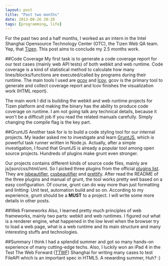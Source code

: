 ```yaml
---
layout: post
title: "Past two months"
date: 2013-08-26 20:20
tags: [programming, life]
---
```

For the past two and a half months, I worked as an intern in the Intel Shanghai Opensource Technology Center (OTC), the Tizen Web QA team. Yep, that [Tizen][tizen]. This post aims to conclude my 2.5 months work.

##Code Coverage
My first task is to generate a code coverage report for our test cases (mainly web API tests) of both webkit and web runtime. Code coverage is a kind of statistical method to calculate how many lines/blocks/functions are executed/called by programs during their runtime. The main tools I used are [gcov][gcov] and [lcov][lcov], gcov is the primary tool to generate and collect coverage report and lcov finishes the visualization work (HTML report).

The main work I did is building the webkit and web runtime projects for Tizen platform and making the binary has the ability to produce code coverage on runtime. I am not going talk any technical details, because it won't be a difficult job if you read the related manuals carefully. Simply changing the compile flag is the key part.

##GruntJS
Another task for is to build a code styling tool for our internal projects. My leader asked me to investigate and learn [GruntJS][grunt], which is powerful task runner written in Node.js. Actually, after a simple investigation, I found that GruntJS is already a popular tool among open source projects. Hundreds of plugins make grunt even stronger.

Our projects contains different kinds of source code files, mainly are js/json/css/html/xml. So I picked three plugins from the official [plugins list][grunt_plugins]. They are [jsbeautifier][jsbeautifier], [cssbeautifier][cssbeautifier] and [prettify][prettify]. After read the README of the three plugins and manual of grunt, the tool works pretty well based on a easy configuration. Of course, grunt can do way more than just formatting and lintting: Unit test, automation build and so on. According to my experience, grunt should be a **MUST** to a project. I will write some more details in other posts.

##Web Frameworks
Also, I learned pretty much principles of web frameworks, mainly two parts: webkit and web runtimes. I figured out what is a renderer engine, what happened in the low level when the browser try to load a web page, what is a web runtime and its main structure and many interesting stuffs and technologies.

##Summary
I think I had a splendid summer and got so many hands-on experience of many cutting-edge techs. Also, I luckily won an iPad 4 in the Test The Web Forward ([TTWF][ttwf]) Shanghai for writing many cases to test FileAPI which is an important spec in HTML5. A rewarding summer, Huh? :)

[tizen]:http://www.tizen.org
[gcov]:http://gcc.gnu.org/onlinedocs/gcc/Gcov.html
[lcov]:http://ltp.sourceforge.net/coverage/lcov.php
[grunt]:http://gruntjs.com
[grunt_plugins]:http://gruntjs.com/plugins
[jsbeautifier]:https://npmjs.org/package/grunt-jsbeautifier
[cssbeautifier]:https://npmjs.org/package/grunt-cssbeautifier
[prettify]:https://npmjs.org/package/grunt-prettify
[ttwf]:http://testthewebforward.org/

